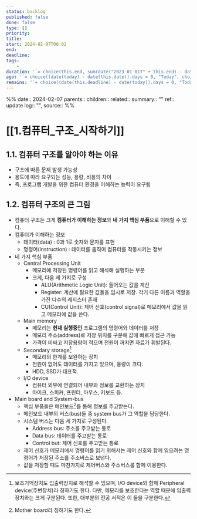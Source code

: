 ```yaml
---
status: backlog
published: false
done: false
type: []
priority: 
title: 
start: 2024-02-07T06:02
end: 
deadline: 
tags:
    -
duration: '`= choice(this.end, sum(date("2023-01-01T" + this.end) - date("2023-01-01T" + this.start)), "not finished")`'
ago: '`= choice((date(today) - date(this.date)).days = 0, "Today", choice((date(today) - date(this.date)).days >= 365, regexreplace(string(date(today) - date(this.date)), "\D\d?\d?", "") + " years ago", choice((date(today) - date(this.date)).days >= 31, regexreplace(string(date(today) - date(this.date)), "\D\d?d?", "") + " months ago", choice((date(today) - date(this.date)).days > 6, regexreplace(string(date(today) - date(this.date)), "\D\d?d?", "") + " weeks ago", choice((date(today) - date(this.date)).days > 1, regexreplace(string(date(today) - date(this.date)), "\D\d?d?", "") + " days ago", choice((date(today) - date(this.date)).days = 1, "yesterday", choice((date(today) - date(this.date)).days = -1, "by tomorrow", regexreplace(string(date(this.date) - date(today)), "\D\d?\d?", "") + " days later")))))))`'
remains: '`= choice((date(this.deadline) - date(today)).days = 0, "Today", choice((date(this.deadline) - date(today)).days >= 365, regexreplace(string(date(this.deadline) - date(today)), "\D\d?\d?", "") + " years remain", choice((date(this.deadline) - date(today)).days >= 31, regexreplace(string(date(this.deadline) - date(today)), "\D\d?d?", "") + " months remain", choice((date(this.deadline) - date(today)).days > 6, regexreplace(string(date(this.deadline) - date(today)), "\D\d?d?", "") + " weeks remain", choice((date(this.deadline) - date(today)).days > 1, regexreplace(string(date(this.deadline) - date(today)), "\D\d?d?", "") + " days remain", choice((date(this.deadline) - date(today)).days = 1, "tomorrow", regexreplace(string(date(today) - date(this.deadline)), "\D\d?\d?", "") + " past deadline"))))))`'
---
```


%%
date:: 2024-02-07
parents::
children:: 
related:: 
summary:: ""
ref:: 
update log:: "",
source:: 
%%

# [[1.컴퓨터_구조_시작하기]]

## 1.1. 컴퓨터 구조를 알아야 하는 이유

- 구조에 따른 문제 발생 가능성
- 용도에 따라 요구되는 성능, 용량, 비용의 차이
- 즉, 프로그램 개발을 위한 컴퓨터 환경을 이해하는 능력이 요구됨

## 1.2. 컴퓨터 구조의 큰 그림

- 컴퓨터 구조는 크게 **컴퓨터가 이해하는 정보**와 **네 가지 핵심 부품**으로 이해할 수 있다.
- 컴퓨터가 이해하는 정보
    - 데이터(data) : 0과 1로 숫자와 문자를 표현
    - 명령어(instruction) : 데이터를 움직여 컴퓨터를 작동시키는 정보
- 네 가지 핵심 부품
    - Central Processing Unit
        - 메모리에 저장된 명령어를 읽고 해석해 실행하는 부분
        - 크게, 다음 세 가지로 구성
            - ALU(Arithmetic Logic Unit): 들어오는 값을 계산
            - Register: 계산에 필요한 값들을 임시로 저장. 각기 다른 이름과 역할을 가진 다수의 레지스터 존재
            - CU(Control Unit): 제어 신호(control signal)로 메모리에서 값을 읽고 메모리에 값을 쓴다.
    - Main memory
        - 메모리는 **현재 실행중인** 프로그램의 명령어와 데이터를 저장
        - 메모리 주소(address)로 저장 위치를 구분해 값에 빠르게 접근 가능
        - 가격이 비싸고 저장용량이 적으며 전원이 꺼지면 자료가 휘발된다.
    - Secondary storage[^secondary-storage-as-peripheral-device]
        - 메모리의 한계를 보완하는 장치
        - 전원이 없어도 데이터를 가지고 있으며, 용량이 크다.
        - HDD, SSD가 대표적.
    - I/O device
        - 컴퓨터 외부에 연결되어 내부와 정보를 교환하는 장치
        - 마이크, 스피커, 프린터, 마우스, 키보드 등.
- Main board and System-bus
    - 핵심 부품들은 메인보드[^main-board-as-mother-board]를 통해 정보를 주고받는다.
    - 메인보드 내부의 버스(bus)들 중 system bus가 그 역할을 담당한다.
    - 시스템 버스는 다음 세 가지로 구성된다.
        - Address bus: 주소를 주고받는 통로
        - Data bus: 데이터를 주고받는 통로
        - Control but: 제어 신호를 주고받는 통로
    - 제어 신호가 메모리에서 명령어를 읽기 위해서는 제어 신호와 함께 읽으려는 명령어가 저장된 주소를 주소버스로 보낸다.
    - 값을 저장할 때도 마찬가지로 제어버스와 주소버스를 함께 이용한다.



[^secondary-storage-as-peripheral-device]: 보조기억장치도 입출력장치로 해석할 수 있으며, I/O device와 함께 Peripheral device(주변장치)라 칭하기도 한다.  다만, 메모리를 보조한다는 역할 때문에 입출력장치와는 크게 구분된다. 또한, 대부분의 전공 서적은 이 둘을 구분한다.
[^main-board-as-mother-board]: Mother board라 칭하기도 한다.